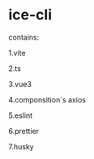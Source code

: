 # ice-cli

contains:

  1.vite
  
  2.ts
  
  3.vue3
  
  4.componsition`s axios
  
  5.eslint
  
  6.prettier
  
  7.husky
  
